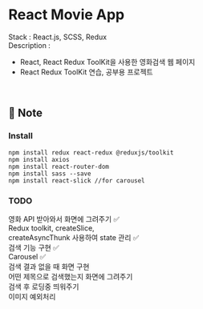 # React Movie App

Stack : React.js, SCSS, Redux <br>
Description : <br>
- React,  React Redux ToolKit을 사용한 영화검색 웹 페이지
- React Redux ToolKit 연습, 공부용 프로젝트

<br>

## 📝 Note

### Install

````
npm install redux react-redux @reduxjs/toolkit
npm install axios
npm install react-router-dom
npm install sass --save
npm install react-slick //for carousel
````
### TODO 

영화 API 받아와서 화면에 그려주기 ✅ <br>
Redux toolkit, createSlice, <br>createAsyncThunk 사용하여 state 관리 ✅ <br>
검색 기능 구현 ✅ <br>
Carousel ✅ <br>
검색 결과 없을 때 화면 구현  <br>
어떤 제목으로 검색했는지 화면에 그려주기 <br> 
검색 후 로딩중 띄워주기  <br>
이미지 예외처리 

